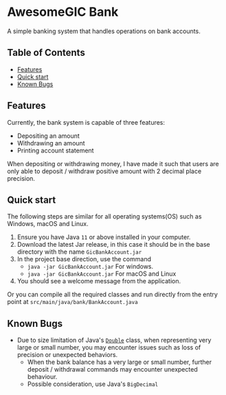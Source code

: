 # AwesomeGIC Bank

A simple banking system that handles operations on bank accounts.

## Table of Contents

- [Features](#features)
- [Quick start](#Quickstart)
- [Known Bugs](#usage)

## Features

Currently, the bank system is capable of three features:

- Depositing an amount
- Withdrawing an amount
- Printing account statement

When depositing or withdrawing money, I have made it such that users are only able to deposit / withdraw positive amount with 2 decimal place precision.

## Quick start

The following steps are similar for all operating systems(OS) such as Windows, macOS and Linux.

1. Ensure you have Java `11` or above installed in your computer.
2. Download the latest Jar release, in this case it should be in the base directory with the name `GicBankAccount.jar`
2. In the project base direction, use the command
   - `java -jar GicBankAccount.jar` For windows.
   - `java -jar GicBankAccount.jar` For macOS and Linux
3. You should see a welcome message from the application.

Or you can compile all the required classes and run directly from the entry point at `src/main/java/bank/BankAccount.java`


## Known Bugs

- Due to size limitation of Java's [`Double`](https://docs.oracle.com/javase/tutorial/java/nutsandbolts/datatypes.html) class, when representing very large or small number, you may encounter issues such as loss of precision or unexpected behaviors.
  - When the bank balance has a very large or small number, further deposit / withdrawal commands may encounter unexpected behaviour.
  - Possible consideration, use Java's `BigDecimal`
